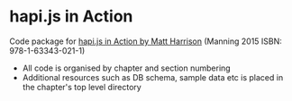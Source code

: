 hapi.js in Action
=================

Code package for [hapi.js in Action by Matt Harrison](http://manning.com/harrison) (Manning 2015 ISBN: 978-1-63343-021-1)

- All code is organised by chapter and section numbering
- Additional resources such as DB schema, sample data etc is placed in the chapter's top level directory
